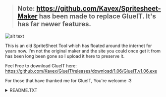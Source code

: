 > ## Note: https://github.com/Kavex/Spritesheet-Maker has been made to replace GlueIT. It's has far newer features.



![alt text](/img/screenshot.png "Screenshot")


This is an old SpriteSheet Tool which has floated around the internet for years now. 
I'm not the original maker and the site you could once get it from has been long been gone so I upload it here to preserve it.

Feel Free to download GlueIT here: https://github.com/Kavex/GlueIT/releases/download/1.06/GlueIT.v1.06.exe

For those that have thanked me for GlueIT, You're welcome :3

<details>
 <summary>README.TXT</summary>
-----------
### Original README.TXT

GlueIT 1.04 by Yves Plouffe, July 2006


### Version History

V 1.02 April 2006

  Core re-write using .NET 2.0
  Additional file format support, .PNG .JPG .BMP
  Streamlined interface as per user requests

V 1.04 July 4 2006

  Added a Project system, user request
  Optimizations and minor bug fixes

V 1.06 July 5 2006

  Further enhanced .PNGs support, now preserves all transparency information
  
-----------
```
Getting started,

Launch GlueIT,
  - Click on ADD and select a few images, make sure all images are the same size.
    GlueIT will take the dimentions of the first image and use that for the rest of the     sequence.

  - In the File list box, move your sequence around until you're happy with the sequence.
  - Enter the number of columns you want your final glued image to have.
  - Hit GlueIT.

You can change the number of columns again without reloading everything, just change and hit the glueIT button again

Once Glued, hit the preview anim buton.

To save to a new format, .PNG .BMP, .JPG, just make sure you use the pulldown filter selector in the save dialog box, GlueIT will do the appropriate conversion.

https://www.garagegames.com/community/forums/viewthread/29466
```
</details>
